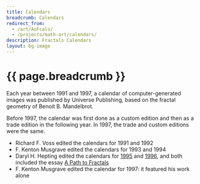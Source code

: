 ```yaml
---
title: Calendars
breadcrumb: Calendars
redirect_from:
  - /art/AoFcals/
  - /projects/math-art/calendars/
description: Fractals Calendars
layout: bg-image
---
```

# {{ page.breadcrumb }}

Each year between 1991 and 1997,
a calendar of computer-generated images was published
by Universe Publishing,
based on the fractal geometry of Benoit B. Mandelbrot.

Before 1997, the calendar was first done as a
custom edition and then as a trade edition in the following year.
In 1997, the trade and custom editions were the same.

- Richard F. Voss edited the calendars for 1991 and 1992
- F. Kenton Musgrave edited the calendars for 1993 and 1994
- Daryl H. Hepting edited the calendars for [1995](1995.html) and [1996](1996.html), and both included the essay [A Path to Fractals](a-path-to-fractals.html)
- F. Kenton Musgrave edited the calendar for 1997: it featured his work alone
